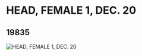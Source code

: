 # HEAD, FEMALE 1, DEC. 20
## 19835
![HEAD, FEMALE 1, DEC. 20](https://lc-www-live-s.legocdn.com/media/bricks/5/2/6102373.jpg)